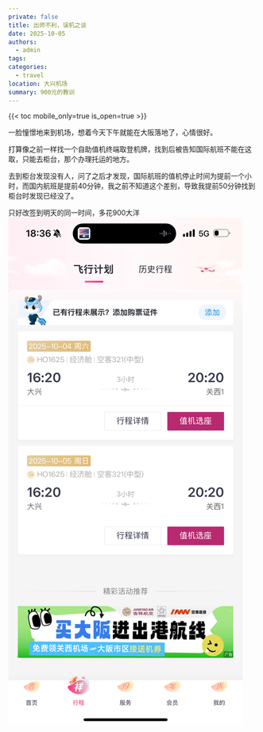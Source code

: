 ```yaml
---
private: false
title: 出师不利，误机之谈
date: 2025-10-05
authors:
  - admin
tags:
categories:
  - travel
location: 大兴机场
summary: 900元的教训
---
```

{{< toc mobile_only=true is_open=true >}}

一脸憧憬地来到机场，想着今天下午就能在大阪落地了，心情很好。

打算像之前一样找一个自助值机终端取登机牌，找到后被告知国际航班不能在这取，只能去柜台，那个办理托运的地方。

去到柜台发现没有人，问了之后才发现，国际航班的值机停止时间为提前一个小时，而国内航班是提前40分钟，我之前不知道这个差别，导致我提前50分钟找到柜台时发现已经没了。

只好改签到明天的同一时间，多花900大洋
![](IMG_2346.png)
